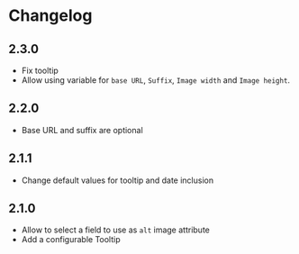 # Changelog
## 2.3.0

-   Fix tooltip
-   Allow using variable for `base URL`, `Suffix`, `Image width` and `Image height`.

## 2.2.0

-   Base URL and suffix are optional

## 2.1.1

-   Change default values for tooltip and date inclusion

## 2.1.0

-   Allow to select a field to use as `alt` image attribute
-   Add a configurable Tooltip
